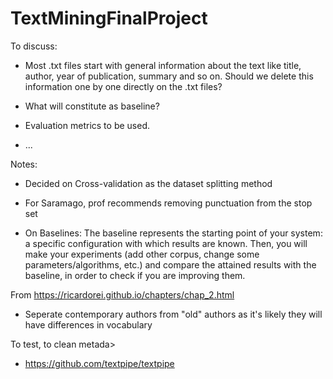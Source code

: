 # TextMiningFinalProject

To discuss:
- Most .txt files start with general information about the text like title, author, year of publication, summary and so on. Should we delete this information one by one directly on the .txt files? 

- What will constitute as baseline?

- Evaluation metrics to be used.

- ...

Notes:

- Decided on Cross-validation as the dataset splitting method 

- For Saramago, prof recommends removing punctuation from the stop set

- On Baselines: The baseline represents the starting point of your system: a specific configuration with which results are known. Then, you will make your experiments (add other corpus, change some parameters/algorithms, etc.) and compare the attained results with the baseline, in order to check if you are improving them.

From <https://ricardorei.github.io/chapters/chap_2.html> 

- Seperate contemporary authors from "old" authors as it's likely they will have differences in vocabulary

To test, to clean metada>
- https://github.com/textpipe/textpipe
